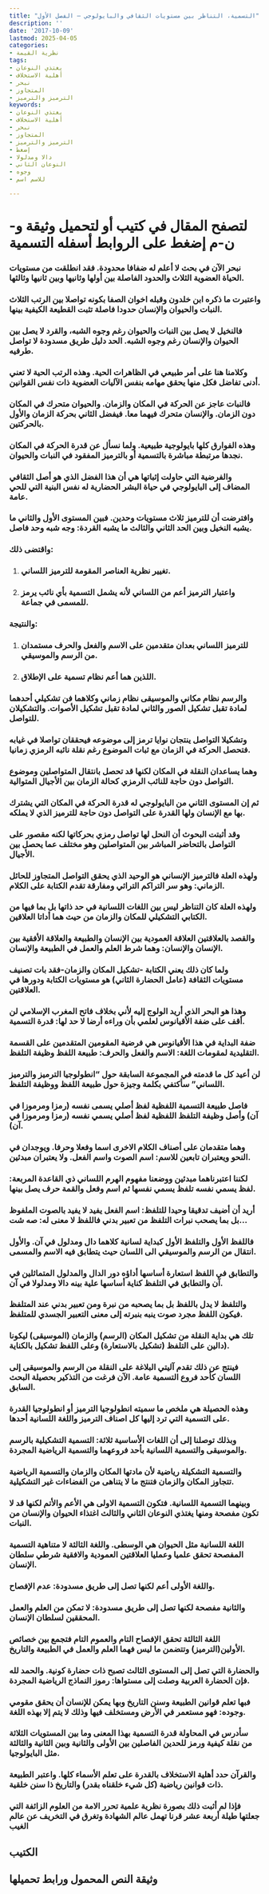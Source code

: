 ```yaml
---
title: "التسمية، التناظر بين مستويات الثقافي والبايولوجي – الفصل الأول"
description: ''
date: '2017-10-09'
lastmod: 2025-04-05
categories:
- نظرية القيمة
tags:
- يغتذي النوعان
- أهلية الاستخلاف
- نبحر
- المتجاوز
- الترميز والترميز
keywords:
- يغتذي النوعان
- أهلية الاستخلاف
- نبحر
- المتجاوز
- الترميز والترميز
- إضغط
- دالا ومدلولا
- النوعان الثاني
- وجوه
- للاسم اسم

---
```

# **لتصفح المقال في كتيب أو لتحميل وثيقة و-ن-م إضغط على الروابط أسفله** **التسمية**

### نبحر الآن في بحث لا أعلم له ضفافا محدودة. فقد انطلقت من مستويات الحياة العضوية الثلاث والحدود الفاصلة بين أولها وثانيها وبين ثانيها وثالثها.

### واعتبرت ما ذكره ابن خلدون وقبله اخوان الصفا بكونه تواصلا بين الرتب الثلاث النبات والحيوان والإنسان حدودا فاصلة تثبت القطيعة الكيفية بينها.

### فالنخيل لا يصل بين النبات والحيوان رغم وجوه الشبه، والقرد لا يصل بين الحيوان والإنسان رغم وجوه الشبه. الحد دليل طريق مسدودة لا تواصل طرفيه.

### وكلامنا هنا على أمر طبيعي في الظاهرات الحية. وهذه الرتب الحية لا تعني أدنى تفاضل فكل منها يحقق مهامه بنفس الآليات العضوية ذات نفس القوانين.

### فالنبات عاجز عن الحركة في المكان والزمان. والحيوان متحرك في المكان دون الزمان. والإنسان متحرك فيهما معا. فيفضل الثاني بحركة الزمان والأول بالحركتين.

### وهذه الفوارق كلها بايولوجية طبيعية. ولما نسأل عن قدرة الحركة في المكان نجدها مرتبطة مباشرة بالتسمية أو بالترميز المفقود في النبات والحيوان.

### والفرضية التي حاولت إثباتها هي أن هذا الفضل الذي هو أصل الثقافي المضاف إلى البايولوجي في حياة البشر الحضارية له نفس البنية التي للحي عامة.

### وافترضت أن للترميز ثلاث مستويات وحدين. فبين المستوى الأول والثاني ما يشبه النخيل وبين الحد الثاني والثالث ما يشبه القردة: وجه شبه وحد فاصل.

### واقتضى ذلك:

1. ### تغيير نظرية العناصر المقومة للترميز اللساني.
2. ### واعتبار الترميز أعم من اللساني لأنه يشمل التسمية بأي نائب يرمز للمسمى في جماعة.

### والنتيجة:

1. ### للترميز اللساني بعدان متقدمين على الاسم والفعل والحرف مستمدان من الرسم والموسيقي.
2. ### اللذين هما أعم نظام تسمية على الإطلاق.

### والرسم نظام مكاني والموسيقى نظام زماني وكلاهما فن تشكيلي أحدهما لمادة تقبل تشكيل الصور والثاني لمادة تقبل تشكيل الأصوات. والتشكيلان للتواصل.

### وتشكيلا التواصل ينتجان نوايا ترمز إلى موضوعه فيحققان تواصلا في غيابه فتحصل الحركة في الزمان مع ثبات الموضوع رغم نقلة نائبه الرمزي زمانيا.

### وهما يساعدان النقلة في المكان لكنها قد تحصل بانتقال المتواصلين وموضوع التواصل دون حاجة للنائب الرمزي كحالة الزمان بين الأجيال المتوالية.

### ثم إن المستوى الثاني من البايولوجي له قدرة الحركة في المكان التي يشترك بها مع الإنسان ولها القدرة على التواصل دون حاجة للترميز الذي لا يملكه.

### وقد أثبتت البحوث أن النحل لها تواصل رمزي بحركاتها لكنه مقصور على التواصل بالتحاضر المباشر بين المتواصلين وهو مختلف عما يحصل بين الأجيال.

### ولهذه العلة فالترميز الإنساني هو الوحيد الذي يحقق التواصل المتجاوز للحائل الزماني: وهو سر التراكم التراثي ومفارقة تقدم الكتابة على الكلام.

### ولهذه العلة كان التناظر ليس بين اللغات اللسانية في حد ذاتها بل بما فيها من الكتابي التشكيلي للمكان والزمان من حيث هما أداتا العلاقين.

### والقصد بالعلاقتين العلاقة العمودية بين الإنسان والطبيعة والعلاقة الأفقية بين الإنسان والإنسان: وهما شرط العلم والعمل في الطبيعة والإنسان.

### ولما كان ذلك يعني الكتابة -تشكيل المكان والزمان-فقد بات تصنيف مستويات الثقافة (عامل الحضارة الثاني) هو مستويات الكتابة ودورها في العلاقتين.

### وهذا هو البحر الذي أريد الولوج إليه لأني بخلاف فاتح المغرب الإسلامي لن أقف على ضفة الأقيانوس لعلمي بأن وراءه أرضا لا حد لها: قدرة التسمية.

### ضفة البداية في هذا الأقيانوس هي فرضية المقومين المتقدمين على القسمة التقليدية لمقومات اللغة: الاسم والفعل والحرف: طبيعة اللفظ وظيفة التلفظ.

### لن أعيد كل ما قدمته في المجموعة السابقة حول “انطولوجيا الترميز والترميز اللساني” سأكتفي بكلمة وجيزة حول طبيعة اللفظ ووظيفة التلفظ.

### فاصل طبيعة التسمية اللفظية لفظ أصلي يسمى نفسه (رمزا ومرموزا في آن) وأصل وظيفة التلفظ اللفظية لفظ أصلي يسمي نفسه (رمزا ومرموزا في آن).

### وهما متقدمان على أصناف الكلام الاخرى اسما وفعلا وحرفا. ويوجدان في النحو ويعتبران تابعين للاسم: اسم الصوت واسم الفعل. ولا يعتبران مبدئين.

### لكننا اعتبرناهما مبدئين ووضعنا مفهوم الهرم اللساني ذي القاعدة المربعة: لفظ يسمي نفسه تلفظ يسمي نفسها ثم اسم وفعل والقمة حرف يصل بينها.

### أريد أن أضيف تدقيقا وحيدا للتلفظ: اسم الفعل يفيد لا يفيد بالصوت الملفوظ بل بما يصحب نبرات التلفظ من تعبير بدني فاللفظ لا معنى له: صه شت…

### فاللفظ الأول والتلفظ الأول كبداية لسانية كلاهما دال ومدلول في آن. والأول انتقال من الرسم والموسيقي الى اللسان حيث يتطابق فيه الاسم والمسمى.

### والتطابق في اللفظ استعارة أساسها أداؤه دور الدال والمدلول المتماثلين في آن والتطابق في التلفظ كناية أساسها علية بينه دالا ومدلولا في آن.

### والتلفظ لا يدل باللفظ بل بما يصحبه من نبرة ومن تعبير بدني عند المتلفظ فيكون اللفظ مجرد صوت ينبه بنبرته إلى معنى التعبير الجسدي للمتلفظ.

### تلك هي بداية النقلة من تشكيل المكان (الرسم) والزمان (الموسيقى) ليكونا دالين على التلفظ (تشكيل بالاستعارة) وعلى اللفظ تشكيل بالكناية).

### فينتج عن ذلك تقدم آليتي البلاغة على النقلة من الرسم والموسيقى إلى اللسان كأحد فروع التسمية عامة. الآن فرغت من التذكير بحصيلة البحث السابق.

### وهذه الحصيلة هي ملخص ما سميته انطولوجيا الترميز أو انطولوجيا القدرة على التسمية التي ترد إليها كل اصناف الترميز واللغة اللسانية أحدها.

### وبذلك توصلنا إلى أن اللغات الأساسية ثلاثة: التسمية التشكيلية بالرسم والموسيقى والتسمية اللسانية بأحد فروعهما والتسمية الرياضية المجردة.

### والتسمية التشكيلة رياضية لأن مادتها المكان والزمان والتسمية الرياضية تتجاوز المكان والزمان فتنتج ما لا يتناهى من الفضاءات غير التشكيلية.

### وبينهما التسمية اللسانية. فتكون التسمية الاولى هي الأعم والأتم لكنها قد لا تكون مفصحة ومنها يغتذي النوعان الثاني والثالث اغتذاء الحيوان والإنسان من النبات.

### اللغة اللسانية مثل الحيوان هي الوسطى. واللغة الثالثة لا متناهية التسمية المفصحة تحقق علميا وعمليا العلاقتين العمودية والافقية شرطي سلطان الإنسان.

### واللغة الأولى أعم لكنها تصل إلى طريق مسدودة: عدم الإفصاح.

### والثانية مفصحة لكنها تصل إلى طريق مسدودة: لا تمكن من العلم والعمل المحققين لسلطان الإنسان.

### اللغة الثالثة تحقق الإفصاح التام والعموم التام فتجمع بين خصائص الأولين(الترميز) وتتضمن ما ليس فهما العلم والعمل في الطبيعة والتاريخ.

### والحضارة التي تصل إلى المستوى الثالث تصبح ذات حضارة كونية. والحمد لله فإن الحضارة العربية وصلت إلى مستواها: رموز النماذج الرياضية المجردة.

### فبها تعلم قوانين الطبيعة وسنن التاريخ وبها يمكن للإنسان أن يحقق مقومي وجوده: فهو مستعمر في الأرض ومستخلف فيها وذلك لا يتم إلا بهذه اللغة.

### سأدرس في المحاولة قدرة التسمية بهذا المعنى وما بين المستويات الثلاثة من نقلة كيفية ورمز للحدين الفاصلين بين الأولى والثانية وبين الثانية والثالثة مثل البايولوجيا.

### والقرآن حدد أهلية الاستخلاف بالقدرة على تعلم الأسماء كلها. واعتبر الطبيعة ذات قوانين رياضية (كل شيء خلقناه بقدر) والتاريخ ذا سنن خلقية.

### فإذا لم أثبت ذلك بصورة نظرية علمية تحرر الامة من العلوم الزائفة التي جعلتها طيلة أربعة عشر قرنا تهمل عالم الشهادة وتغرق في التخريف عن عالم الغيب

## الكتيب

## وثيقة النص المحمول ورابط تحميلها

###
